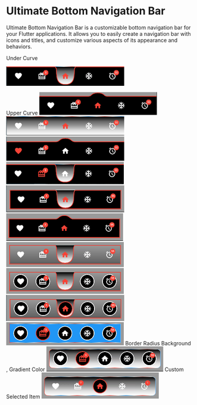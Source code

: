 # Ultimate Bottom Navigation Bar

Ultimate Bottom Navigation Bar is a customizable bottom navigation bar for your Flutter applications. It allows you to easily create a navigation bar with icons and titles, and customize various aspects of its appearance and behaviors.

 Under Curve

![Alt text](image-2.png)

 Upper Curve
![Alt text](image-3.png)
![Alt text](image-1.png)
![Alt text](image-4.png)
![Alt text](image-5.png)
![Alt text](image-6.png)
![Alt text](image-7.png)
![Alt text](image-8.png)
![Alt text](image-9.png)
![Alt text](image-10.png)
![Alt text](image.png)
 Border Radius Background , Gradient Color
![Alt text](image-11.png)
 Custom Selected Item
![Alt text](image-12.png)
